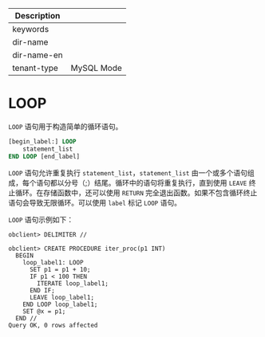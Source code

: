 | Description   |                 |
|---------------|-----------------|
| keywords      |                 |
| dir-name      |                 |
| dir-name-en   |                 |
| tenant-type   | MySQL Mode      |

# LOOP


`LOOP` 语句用于构造简单的循环语句。

```sql
[begin_label:] LOOP
    statement_list
END LOOP [end_label]
```

`LOOP` 语句允许重复执行 `statement_list`，`statement_list` 由一个或多个语句组成，每个语句都以分号（;）结尾。循环中的语句将重复执行，直到使用 `LEAVE` 终止循环。在存储函数中，还可以使用 `RETURN` 完全退出函数。如果不包含循环终止语句会导致无限循环。可以使用 `label` 标记 `LOOP` 语句。

`LOOP` 语句示例如下：

```shell
obclient> DELIMITER //

obclient> CREATE PROCEDURE iter_proc(p1 INT)
  BEGIN
    loop_label1: LOOP
      SET p1 = p1 + 10;
      IF p1 < 100 THEN
        ITERATE loop_label1;
      END IF;
      LEAVE loop_label1;
    END LOOP loop_label1;
    SET @x = p1;
  END //
Query OK, 0 rows affected
```
